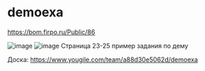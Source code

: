 # demoexa

https://bom.firpo.ru/Public/86


![image](https://github.com/user-attachments/assets/a518d131-3fb7-4ca3-bd2b-b496c8015ce4)
![image](https://github.com/user-attachments/assets/2aed05fc-892f-449f-bcf5-b11bc21c3186)
Страница 23-25 пример задания по дему

Доска:
https://www.yougile.com/team/a88d30e5062d/demoexa
